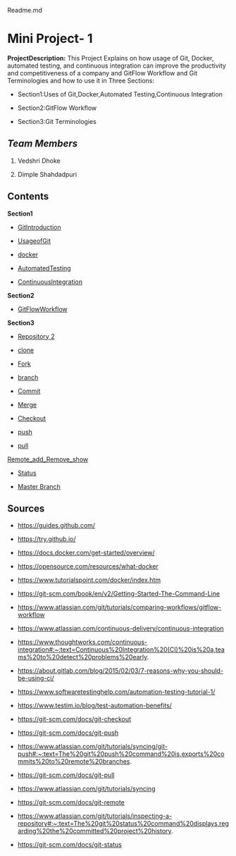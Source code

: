 Readme.md
# **Mini Project- 1**
**ProjectDescription:** This Project Explains on how usage of Git, Docker, automated testing, and continuous integration can improve the productivity and competitiveness of a company and GitFlow Workflow and Git Terminologies and how to use it in Three Sections:

* Section1:Uses of Git,Docker,Automated Testing,Continuous Integration

* Section2:GitFlow Workflow

* Section3:Git Terminologies

## *Team Members*

1. Vedshri Dhoke

2. Dimple Shahdadpuri
## Contents 

**Section1**
- [GitIntroduction](GitIntroduction.md)

- [UsageofGit](UsageofGit.md)

- [docker](docker.md)

- [AutomatedTesting](AutomatedTesting.md)

- [ContinuousIntegration](ContinuousIntegration.md)

**Section2**
- [GitFlowWorkflow](GitFlowWorkflow.md)

**Section3**
- [Repository 2](Repository%202.md)

- [clone](clone.md)

- [Fork](Fork.md)

- [branch](branch.md)

- [Commit](Commit.md)

- [Merge](Merge.md)

- [Checkout](Checkout.md)

- [push](push.md)

- [pull](pull.md)

 [Remote_add_Remove_show](Remote_add_Remove_show.md)

- [Status](Status.md)

- [Master Branch](MasterBranch.md)



## Sources

- https://guides.github.com/

- https://try.github.io/

- https://docs.docker.com/get-started/overview/

- https://opensource.com/resources/what-docker

- https://www.tutorialspoint.com/docker/index.htm

- https://git-scm.com/book/en/v2/Getting-Started-The-Command-Line

- https://www.atlassian.com/git/tutorials/comparing-workflows/gitflow-workflow

- https://www.atlassian.com/continuous-delivery/continuous-integration

- https://www.thoughtworks.com/continuous-integration#:~:text=Continuous%20Integration%20(CI)%20is%20a,teams%20to%20detect%20problems%20early.

- https://about.gitlab.com/blog/2015/02/03/7-reasons-why-you-should-be-using-ci/

- https://www.softwaretestinghelp.com/automation-testing-tutorial-1/

- https://www.testim.io/blog/test-automation-benefits/

- https://git-scm.com/docs/git-checkout

- https://git-scm.com/docs/git-push

- https://www.atlassian.com/git/tutorials/syncing/git-push#:~:text=The%20git%20push%20command%20is,exports%20commits%20to%20remote%20branches.

- https://git-scm.com/docs/git-pull

- https://www.atlassian.com/git/tutorials/syncing

- https://git-scm.com/docs/git-remote

- https://www.atlassian.com/git/tutorials/inspecting-a-repository#:~:text=The%20git%20status%20command%20displays,regarding%20the%20committed%20project%20history.

- https://git-scm.com/docs/git-status
